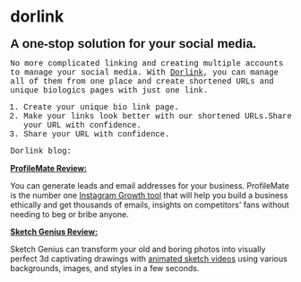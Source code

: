 # dorlink
<p><strong><span style="font-family: Helvetica; font-size: 22px;">A one-stop solution for your social media.</span></strong></p>
<p><span style="font-family: Courier New, courier;">No more complicated linking and creating multiple accounts to manage your social media. With <a href="https://dorlink.me/" rel="noopener noreferrer" target="_blank">Dorlink</a>, you can manage all of them from one place and create shortened URLs and unique biologics pages with just one link.</span></p>
<ol>
    <li id="isPasted" style='font-family: "Courier New", courier;'>Create your unique bio link page.</li>
    <li style='font-family: "Courier New", courier;'>Make your links look better with our shortened URLs.Share your URL with confidence.</li>
    <li style='font-family: "Courier New", courier;'>Share your URL with confidence.</li>
</ol>
<p><span style="font-family: Courier New, courier;">Dorlink blog:</span></p>
<p><strong><u>ProfileMate Review:</u></strong></p>
<p>You can generate leads and email addresses for your business. ProfileMate is the number one <a href="https://review.dorlink.me/profilemate-review/">Instagram Growth tool</a> that will help you build a business ethically and get thousands of emails, insights on competitors&apos; fans without needing to beg or bribe anyone.</p>
<p><strong><u>Sketch Genius Review:</u></strong></p>
<p>Sketch Genius can transform your old and boring photos into visually perfect 3d captivating drawings with <a href="https://review.dorlink.me/sketch-genius-review/">animated sketch videos</a> using various backgrounds, images, and styles in a few seconds.</p>
